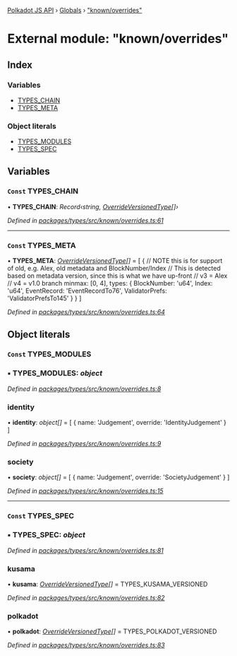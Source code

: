 [Polkadot JS API](../README.md) › [Globals](../globals.md) › ["known/overrides"](_known_overrides_.md)

# External module: "known/overrides"

## Index

### Variables

* [TYPES_CHAIN](_known_overrides_.md#const-types_chain)
* [TYPES_META](_known_overrides_.md#const-types_meta)

### Object literals

* [TYPES_MODULES](_known_overrides_.md#const-types_modules)
* [TYPES_SPEC](_known_overrides_.md#const-types_spec)

## Variables

### `Const` TYPES_CHAIN

• **TYPES_CHAIN**: *Record‹string, [OverrideVersionedType](../interfaces/_known_types_.overrideversionedtype.md)[]›*

*Defined in [packages/types/src/known/overrides.ts:61](https://github.com/polkadot-js/api/blob/3db15e73a5/packages/types/src/known/overrides.ts#L61)*

___

### `Const` TYPES_META

• **TYPES_META**: *[OverrideVersionedType](../interfaces/_known_types_.overrideversionedtype.md)[]* = [
  {
    // NOTE this is for support of old, e.g. Alex, old metadata and BlockNumber/Index
    // This is detected based on metadata version, since this is what we have up-front
    //   v3 = Alex
    //   v4 = v1.0 branch
    minmax: [0, 4],
    types: {
      BlockNumber: 'u64',
      Index: 'u64',
      EventRecord: 'EventRecordTo76',
      ValidatorPrefs: 'ValidatorPrefsTo145'
    }
  }
]

*Defined in [packages/types/src/known/overrides.ts:64](https://github.com/polkadot-js/api/blob/3db15e73a5/packages/types/src/known/overrides.ts#L64)*

## Object literals

### `Const` TYPES_MODULES

### ▪ **TYPES_MODULES**: *object*

*Defined in [packages/types/src/known/overrides.ts:8](https://github.com/polkadot-js/api/blob/3db15e73a5/packages/types/src/known/overrides.ts#L8)*

###  identity

• **identity**: *object[]* = [
    {
      name: 'Judgement',
      override: 'IdentityJudgement'
    }
  ]

*Defined in [packages/types/src/known/overrides.ts:9](https://github.com/polkadot-js/api/blob/3db15e73a5/packages/types/src/known/overrides.ts#L9)*

###  society

• **society**: *object[]* = [
    {
      name: 'Judgement',
      override: 'SocietyJudgement'
    }
  ]

*Defined in [packages/types/src/known/overrides.ts:15](https://github.com/polkadot-js/api/blob/3db15e73a5/packages/types/src/known/overrides.ts#L15)*

___

### `Const` TYPES_SPEC

### ▪ **TYPES_SPEC**: *object*

*Defined in [packages/types/src/known/overrides.ts:81](https://github.com/polkadot-js/api/blob/3db15e73a5/packages/types/src/known/overrides.ts#L81)*

###  kusama

• **kusama**: *[OverrideVersionedType](../interfaces/_known_types_.overrideversionedtype.md)[]* = TYPES_KUSAMA_VERSIONED

*Defined in [packages/types/src/known/overrides.ts:82](https://github.com/polkadot-js/api/blob/3db15e73a5/packages/types/src/known/overrides.ts#L82)*

###  polkadot

• **polkadot**: *[OverrideVersionedType](../interfaces/_known_types_.overrideversionedtype.md)[]* = TYPES_POLKADOT_VERSIONED

*Defined in [packages/types/src/known/overrides.ts:83](https://github.com/polkadot-js/api/blob/3db15e73a5/packages/types/src/known/overrides.ts#L83)*

